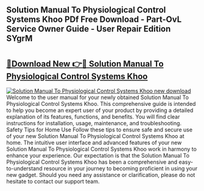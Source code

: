 ## Solution Manual To Physiological Control Systems Khoo PDf Free Download - Part-OvL Service Owner Guide - User Repair Edition SYgrM

# <h2><a href="http://bc57940.oget.top/?id=Solution+Manual+To+Physiological+Control+Systems+Khoo">🔗Download New 👉🔴 Solution Manual To Physiological Control Systems Khoo</a></h2>

[![Solution Manual To Physiological Control Systems Khoo new download](https://i.imgur.com/5g1atiW.png)](http://bc57940.oget.top/?id=Solution+Manual+To+Physiological+Control+Systems+Khoo)
Welcome to the user manual for your newly obtained Solution Manual To Physiological Control Systems Khoo. This comprehensive guide is intended to help you become an expert user of your product by providing a detailed explanation of its features, functions, and benefits. You will find clear instructions for installation, usage, maintenance, and troubleshooting. Safety Tips for Home Use Follow these tips to ensure safe and secure use of your new Solution Manual To Physiological Control Systems Khoo at home. The intuitive user interface and advanced features of your new Solution Manual To Physiological Control Systems Khoo work in harmony to enhance your experience. Our expectation is that the Solution Manual To Physiological Control Systems Khoo has been a comprehensive and easy-to-understand resource in your journey to becoming proficient in using your new gadget. Should you need any assistance or clarification, please do not hesitate to contact our support team.
